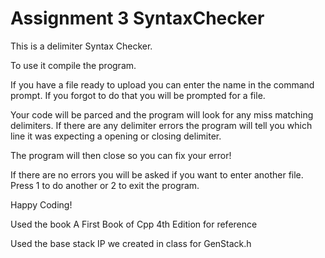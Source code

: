 # Assignment 3 SyntaxChecker
This is a delimiter Syntax Checker.

To use it compile the program.

If you have a file ready to upload you can enter the name in the command prompt. If you forgot to do that you will be prompted for a file.

Your code will be parced and the program will look for any miss matching delimiters. If there are any delimiter errors the program will tell you which line it was expecting a opening or closing delimiter.

The program will then close so you can fix your error!

If there are no errors you will be asked if you want to enter another file. Press 1 to do another or 2 to exit the program.

Happy Coding!

Used the book A First Book of Cpp 4th Edition for reference

Used the base stack IP we created in class for GenStack.h
